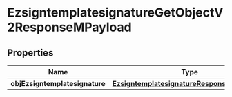 

# EzsigntemplatesignatureGetObjectV2ResponseMPayload

## Properties

Name | Type | Description | Notes
------------ | ------------- | ------------- | -------------
**objEzsigntemplatesignature** | [**EzsigntemplatesignatureResponseCompound**](EzsigntemplatesignatureResponseCompound.md) |  | 




